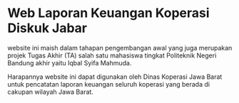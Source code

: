 # Web Laporan Keuangan Koperasi Diskuk Jabar

website ini maish dalam tahapan pengembangan awal yang juga merupakan projek Tugas Akhir (TA) salah satu mahasiswa tingkat Politeknik Negeri Bandung akhir yaitu Iqbal Syifa Mahmuda.

Harapannya website ini dapat digunakan oleh Dinas Koperasi Jawa Barat untuk pencatatan laporan keuangan seluruh koperasi yang berada di cakupan wilayah Jawa Barat.
